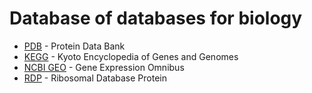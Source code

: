 # Database of databases for biology


- [PDB](https://www.rcsb.org/) - Protein Data Bank
- [KEGG](https://www.genome.jp/kegg/) - Kyoto Encyclopedia of Genes and Genomes
- [NCBI GEO](https://www.ncbi.nlm.nih.gov/geo) - Gene Expression Omnibus
- [RDP](http://rdp.cme.msu.edu/) - Ribosomal Database Protein
